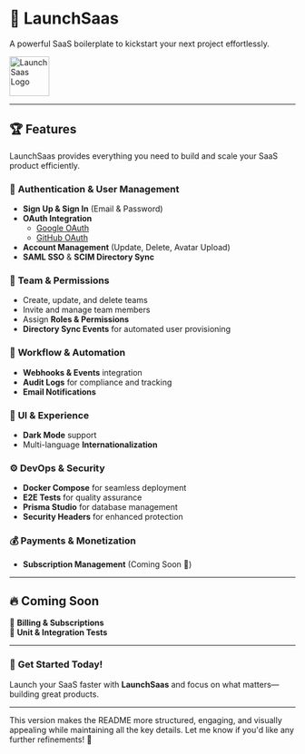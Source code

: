 

# 🚀 **LaunchSaas**  
A powerful SaaS boilerplate to kickstart your next project effortlessly.

<img src="https://github.com/user-attachments/assets/e374939b-653b-45ef-9fef-ceb5cb2c66ee" alt="LaunchSaas Logo" width="70">


---

## 🏆 **Features**  

LaunchSaas provides everything you need to build and scale your SaaS product efficiently.

### 🔐 **Authentication & User Management**  
- **Sign Up & Sign In** (Email & Password)  
- **OAuth Integration**  
  - [Google OAuth](https://support.google.com/cloud/answer/6158849?hl=en)  
  - [GitHub OAuth](https://docs.github.com/en/developers/apps/building-oauth-apps/creating-an-oauth-app)  
- **Account Management** (Update, Delete, Avatar Upload)  
- **SAML SSO** & **SCIM Directory Sync**  

### 👥 **Team & Permissions**  
- Create, update, and delete teams  
- Invite and manage team members  
- Assign **Roles & Permissions**  
- **Directory Sync Events** for automated user provisioning  

### 🔄 **Workflow & Automation**  
- **Webhooks & Events** integration  
- **Audit Logs** for compliance and tracking  
- **Email Notifications**  

### 🎨 **UI & Experience**  
- **Dark Mode** support  
- Multi-language **Internationalization**  

### ⚙️ **DevOps & Security**  
- **Docker Compose** for seamless deployment  
- **E2E Tests** for quality assurance  
- **Prisma Studio** for database management  
- **Security Headers** for enhanced protection  

### 💰 **Payments & Monetization**  
- **Subscription Management** (Coming Soon 🚧)  

---

## 🔥 **Coming Soon**  
🔹 **Billing & Subscriptions**  
🔹 **Unit & Integration Tests**  

---

### 🎯 **Get Started Today!**  
Launch your SaaS faster with **LaunchSaas** and focus on what matters—building great products.  

---

This version makes the README more structured, engaging, and visually appealing while maintaining all the key details. Let me know if you'd like any further refinements! 🚀
